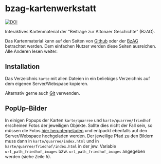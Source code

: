 
# bzag-kartenwerkstatt
[![DOI](https://zenodo.org/badge/DOI/10.5281/zenodo.5176565.svg)](https://doi.org/10.5281/zenodo.5176565)

Interaktives Kartenmaterial der "Beiträge zur Altonaer Geschichte" (BzAG).

Das Kartenmaterial kann auf den Seiten von [Github](https://pod-o-mart.github.io/bzag-kartenwerkstatt/) oder der [BzAG](https://altona.ws/karten) betrachtet werden. Dem einfachen Nutzer werden diese Seiten ausreichen. Alle Anderen lesen weiter:

## Installation
Das Verzeichnis `karte` mit allen Dateien in ein beliebiges Verzeichnis auf dem eigenen Server/Webspace kopieren.

Alternativ gerne auch [Git](https://github.com/pod-o-mart/bzag-kartenwerkstatt.git) verwenden.

## PopUp-Bilder
In einigen Popups der Karten `karte/quarree` und `karte/quarree/friedhof` erscheinen Fotos der jeweiligen Objekte. Sollte dies nicht der Fall sein, so müssen die Fotos [hier heruntergeladen](https://zenodo.org/api/files/32986727-6e6f-4825-a040-d6b054a08a79/karte_img.zip) und entpackt ebenfalls auf den Server/Webspace hochgeladen werden. Der jeweilige Pfad zu den Bildern muss dann in `karte/quarree/index.html` und in `karte/quarree/friedhof/index.html` in der jew. Variable `url_path_friedhof_images` bzw. `url_path_friedhof_images` angegeben werden (siehe Zeile 5).
